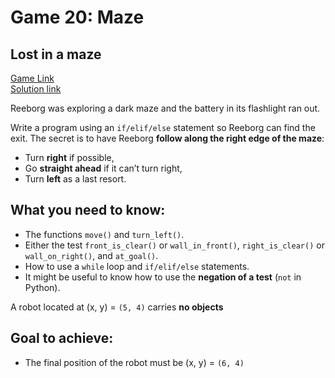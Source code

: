 # Game 20: Maze  

## Lost in a maze  
[Game Link](https://reeborg.ca/reeborg.html?lang=en&mode=python&menu=worlds%2Fmenus%2Freeborg_intro_en.json&name=Maze&url=worlds%2Ftutorial_en%2Fmaze1.json)  
[Solution link](maze.py)

Reeborg was exploring a dark maze and the battery in its flashlight ran out.  

Write a program using an `if/elif/else` statement so Reeborg can find the exit. The secret is to have Reeborg **follow along the right edge of the maze**:  
- Turn **right** if possible,  
- Go **straight ahead** if it can’t turn right,  
- Turn **left** as a last resort.  

## What you need to know:  
  - The functions `move()` and `turn_left()`.  
  - Either the test `front_is_clear()` or `wall_in_front()`, `right_is_clear()` or `wall_on_right()`, and `at_goal()`.  
  - How to use a `while` loop and `if/elif/else` statements.  
  - It might be useful to know how to use the **negation of a test** (`not` in Python).  

A robot located at (x, y) = `(5, 4)` carries **no objects**  

## Goal to achieve:  
  - The final position of the robot must be (x, y) = `(6, 4)`
